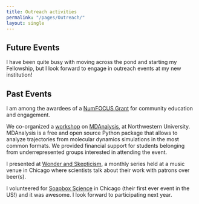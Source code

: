 ```yaml
---
title: Outreach activities
permalink: "/pages/Outreach/"
layout: single
---
```

## Future Events

I have been quite busy with moving across the pond and starting my Fellowship, but I look forward to engage in outreach events at my new institution! 

## Past Events

I am among the awardees of a [NumFOCUS Grant](https://numfocus.org/blog/summer-2018-open-source-development-grants) for community education and engagement.

We co-organized a [workshop](https://www.mdanalysis.org/WorkshopHackathon2018/) on [MDAnalysis](https://www.mdanalysis.org), at Northwestern University. MDAnalysis is a free and open source Python package that allows to analyze trajectories from molecular dynamics simulations in the most common formats. We provided financial support for students belonging from underrepresented groups interested in attending the event.


I presented at [Wonder and Skepticism](http://www.wonderandskepticism.com/about), a monthly series held at a music venue in Chicago where scientists talk about their work with patrons over beer(s).

I volunteered for [Soapbox Science](http://soapboxscience.org) in Chicago (their first ever event in the US!) and it was awesome. I look forward to participating next year.
